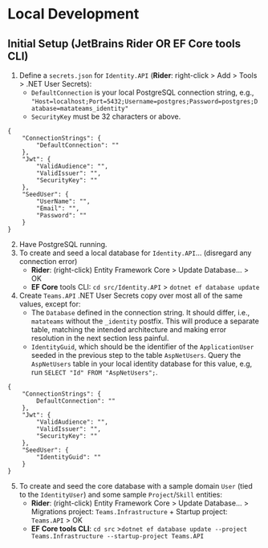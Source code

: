 # Local Development

## Initial Setup (JetBrains Rider OR EF Core tools CLI)

1. Define a `secrets.json` for `Identity.API` (**Rider**: right-click > Add > Tools > .NET User Secrets):
   * `DefaultConnection` is your local PostgreSQL connection string, e.g., `"Host=localhost;Port=5432;Username=postgres;Password=postgres;Database=matateams_identity"`
   * `SecurityKey` must be 32 characters or above.

```
{
    "ConnectionStrings": {
        "DefaultConnection": ""
    },
    "Jwt": {
        "ValidAudience": "",
        "ValidIssuer": "",
        "SecurityKey": "" 
    },
    "SeedUser": {
        "UserName": "",
        "Email": "",
        "Password": ""
    }
}
```

2. Have PostgreSQL running.
3. To create and seed a local database for `Identity.API`... (disregard any connection error)
   * **Rider**: (right-click) Entity Framework Core > Update Database... > OK
   * **EF Core** tools CLI: `cd src/Identity.API` > `dotnet ef database update`
4. Create `Teams.API` .NET User Secrets copy over most all of the same values, except for:
   * The `Database` defined in the connection string. It should differ, i.e., `matateams` without the `_identity` postfix. This will produce a separate table, matching the intended architecture and making error resolution in the next section less painful.
   * `IdentityGuid`, which should be the identifier of the `ApplicationUser` seeded in the previous step to the table `AspNetUsers`. Query the `AspNetUsers` table in your local identity database for this value, e.g, run `SELECT "Id" FROM "AspNetUsers";`.

```
{
    "ConnectionStrings": {
        DefaultConnection": ""
    },
    "Jwt": {
        "ValidAudience": "",
        "ValidIssuer": "",
        "SecurityKey": ""
    },
    "SeedUser": {
        "IdentityGuid": ""
    }
}
```

5. To create and seed the core database with a sample domain `User` (tied to the `IdentityUser`) and some sample `Project`/`Skill` entities:
   * **Rider**: (right-click) Entity Framework Core > Update Database... > Migrations project: `Teams.Infrastructure` + Startup project: `Teams.API` > OK
   * **EF Core tools CLI**: `cd src` >`dotnet ef database update --project Teams.Infrastructure --startup-project Teams.API`
